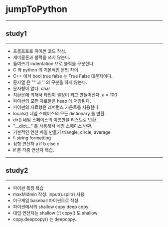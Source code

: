 # jumpToPython
- - -
## study1
- - -
* 프롬프트로 파이썬 코드 작성.
* 세미콜론과 블럭을 쓰지 않는다.
* 들여쓰기 indentation 으로 블럭을 구분한다. 
* C 와 python 의 기본적인 문법 차이
* C++ 에서 bool true false 는 True False 대분자이다.
* 문자열 은 "" 과 '' 의 구분을 하지 않는다. 
* 문자형이 없다. char 
* 치환문에 의해서 타입이 결정이 되고 만들어진다.  a = 100
* 파이썬의 모든 자료들은 heap 에 저장된다.
* 파이썬의 자료형은 레퍼런스 카운트를 사용한다. 
* locals() 네임 스페이스의 모든 dictionary 를 반환.
* dir() 네임 스페이스의 이름만을 리스트로 반환.
* "\_\_dict__" 를 사용해서 네임 스페이스 반환.  
* 기본적인 연산 파일 만들기 triangle, circle, average
* f-string formatting
* 삼항 연산자 a if b else c
* if 문 각종 연산자 복습.
- - -
## study2
- - -
* 파이썬 특징 복습
* maxMidmin 작성. input().split() 사용. 
* 야구게임 baseball 파이썬으로 작성.
* 파이썬에서의 shallow copy deep copy 
* 대입 연산자는 shallow [:] copy() 도 shallow 
* copy.deepcopy() 는 deepcopy.

